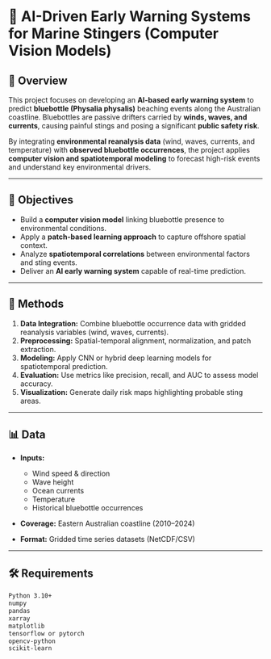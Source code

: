 # 🪼 AI-Driven Early Warning Systems for Marine Stingers (Computer Vision Models)

## 📖 Overview
This project focuses on developing an **AI-based early warning system** to predict **bluebottle (Physalia physalis)** beaching events along the Australian coastline. Bluebottles are passive drifters carried by **winds, waves, and currents**, causing painful stings and posing a significant **public safety risk**.

By integrating **environmental reanalysis data** (wind, waves, currents, and temperature) with **observed bluebottle occurrences**, the project applies **computer vision and spatiotemporal modeling** to forecast high-risk events and understand key environmental drivers.

---

## 🧩 Objectives
- Build a **computer vision model** linking bluebottle presence to environmental conditions.  
- Apply a **patch-based learning approach** to capture offshore spatial context.  
- Analyze **spatiotemporal correlations** between environmental factors and sting events.  
- Deliver an **AI early warning system** capable of real-time prediction.  

---

## 🧠 Methods
1. **Data Integration:** Combine bluebottle occurrence data with gridded reanalysis variables (wind, waves, currents).  
2. **Preprocessing:** Spatial-temporal alignment, normalization, and patch extraction.  
3. **Modeling:** Apply CNN or hybrid deep learning models for spatiotemporal prediction.  
4. **Evaluation:** Use metrics like precision, recall, and AUC to assess model accuracy.  
5. **Visualization:** Generate daily risk maps highlighting probable sting areas.  

---

## 📊 Data
- **Inputs:**  
  - Wind speed & direction  
  - Wave height  
  - Ocean currents  
  - Temperature  
  - Historical bluebottle occurrences  

- **Coverage:** Eastern Australian coastline (2010–2024)

- **Format:** Gridded time series datasets (NetCDF/CSV)

---

## 🛠️ Requirements
```bash
Python 3.10+
numpy
pandas
xarray
matplotlib
tensorflow or pytorch
opencv-python
scikit-learn
